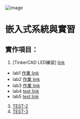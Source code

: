 
![image](https://user-images.githubusercontent.com/31268069/130341264-99c9e0f1-d8c5-4759-9ad5-bd51ecb31463.png)
# 嵌入式系統與實習 
## 實作項目：
1.   [TinkerCAD LED練習] [link](https://github.com/imjackyman/ES-Fall2021/blob/main/LED.md)
  *   lab1 [作業 link](https://www.tinkercad.com/things/a4SStYTk42X)
  *   lab2 [作業 link](https://www.tinkercad.com/things/kl6Pgha558k)
  *   lab3 [作業 link](https://www.tinkercad.com/things/71ybmg4Oznz)
  *   lab4 [test link](https://www.google.com.tw/)
  *   lab5 [test link](https://www.google.com.tw/)
3.   [TEST-2](https://www.google.com.tw/)
4.   [TEST-3](https://www.google.com.tw/)


